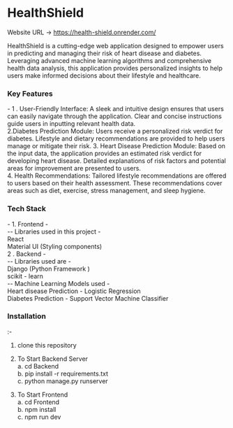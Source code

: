 # HealthShield

Website URL -> <a href="https://health-shield.onrender.com/">https://health-shield.onrender.com/</a>

HealthShield is a cutting-edge web application designed to empower users in predicting and managing their risk of heart disease and diabetes. Leveraging advanced machine learning algorithms and comprehensive health data analysis, this application provides personalized insights to help users make informed decisions about their lifestyle and healthcare. <br>
<h3>Key Features</h3> - 
1 . User-Friendly Interface: A sleek and intuitive design ensures that users can easily navigate through the application. Clear and concise instructions guide users in inputting relevant health data. <br>
2.Diabetes Prediction Module: Users receive a personalized risk verdict for diabetes. Lifestyle and dietary recommendations are provided to help users manage or mitigate their risk.
3. Heart Disease Prediction Module: Based on the input data, the application provides an estimated risk verdict for developing heart disease. Detailed explanations of risk factors and potential areas for improvement are presented to users. <br>
4. Health Recommendations: Tailored lifestyle recommendations are offered to users based on their health assessment. These recommendations cover areas such as diet, exercise, stress management, and sleep hygiene.<br>

<h3>Tech Stack</h3> - 
1. Frontend -<br>
-- Libraries used in this project -<br>
  React <br>
  Material UI (Styling components)<br>
2 . Backend -<br>
--  Libraries used are - <br>
  Django (Python Framework )<br>
  scikit - learn <br>
--  Machine Learning Models used - <br>
  Heart disease Prediction - Logistic Regression<br>
  Diabetes Prediction - Support Vector Machine Classifier<br>

<h3>Installation </h3> :-

1. clone this repository<br>

2. To Start Backend Server<br>
   a. cd Backend<br>
   b. pip install -r requirements.txt<br>
   c. python manage.py runserver<br>
   
3. To Start Frontend<br>
   a. cd Frontend<br>
   b. npm install<br>
   c. npm run dev<br>

